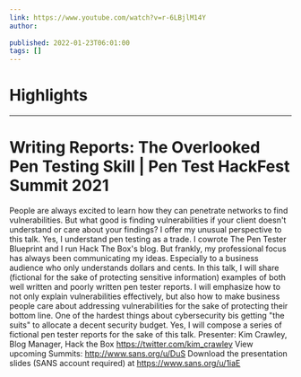 ```yaml
---
link: https://www.youtube.com/watch?v=r-6LBjlM14Y
author: 
   
published: 2022-01-23T06:01:00
tags: []
---
```

# Highlights


---
# Writing Reports: The Overlooked Pen Testing Skill | Pen Test HackFest Summit 2021
People are always excited to learn how they can penetrate networks to find vulnerabilities. But what good is finding vulnerabilities if your client doesn't understand or care about your findings? I offer my unusual perspective to this talk. Yes, I understand pen testing as a trade. I cowrote The Pen Tester Blueprint and I run Hack The Box's blog. But frankly, my professional focus has always been communicating my ideas. Especially to a business audience who only understands dollars and cents. In this talk, I will share (fictional for the sake of protecting sensitive information) examples of both well written and poorly written pen tester reports. I will emphasize how to not only explain vulnerabilities effectively, but also how to make business people care about addressing vulnerabilities for the sake of protecting their bottom line. One of the hardest things about cybersecurity bis getting "the suits" to allocate a decent security budget. Yes, I will compose a series of fictional pen tester reports for the sake of this talk. Presenter: Kim Crawley, Blog Manager, Hack the Box https://twitter.com/kim_crawley View upcoming Summits: http://www.sans.org/u/DuS Download the presentation slides (SANS account required) at https://www.sans.org/u/1iaE
